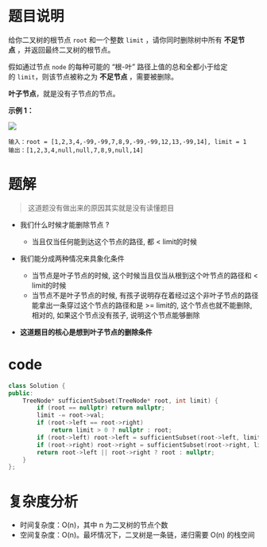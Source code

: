 # 题目说明

给你二叉树的根节点 `root` 和一个整数 `limit` ，请你同时删除树中所有 **不足节点** ，并返回最终二叉树的根节点。

假如通过节点 `node` 的每种可能的 “根-叶” 路径上值的总和全都小于给定的 `limit`，则该节点被称之为 **不足节点** ，需要被删除。

**叶子节点**，就是没有子节点的节点。

**示例 1：**

![](https://assets.leetcode.com/uploads/2019/06/05/insufficient-11.png)

```
输入：root = [1,2,3,4,-99,-99,7,8,9,-99,-99,12,13,-99,14], limit = 1
输出：[1,2,3,4,null,null,7,8,9,null,14]
```

# 题解

> 这道题没有做出来的原因其实就是没有读懂题目

- 我们什么时候才能删除节点 ? 
    - 当且仅当任何能到达这个节点的路径, 都 < limit的时候
- 我们能分成两种情况来具象化条件
    - 当节点是叶子节点的时候, 这个时候当且仅当从根到这个叶节点的路径和 < limit的时候
    - 当节点不是叶子节点的时候, 有孩子说明存在着经过这个非叶子节点的路径能拿出一条穿过这个节点的路径和是 >= limit的, 这个节点也就不能删除, 相对的, 如果这个节点没有孩子, 说明这个节点能够删除
    
- **这道题目的核心是想到叶子节点的删除条件**

# code

```cpp
class Solution {
public:
    TreeNode* sufficientSubset(TreeNode* root, int limit) {
        if (root == nullptr) return nullptr;
        limit -= root->val;
        if (root->left == root->right)
            return limit > 0 ? nullptr : root;
        if (root->left) root->left = sufficientSubset(root->left, limit);
        if (root->right) root->right = sufficientSubset(root->right, limit);
        return root->left || root->right ? root : nullptr;
    }
};
```

# 复杂度分析

- 时间复杂度：O(n)，其中 n 为二叉树的节点个数
- 空间复杂度：O(n)。最坏情况下，二叉树是一条链，递归需要 O(n) 的栈空间